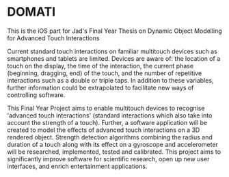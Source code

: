 # DOMATI

This is the iOS part for Jad's Final Year Thesis on Dynamic Object Modelling for Advanced Touch Interactions

Current standard touch interactions on familiar multitouch devices such as smartphones and tablets are limited. Devices are aware of: the location of a touch on the display, the time of the interaction, the current phase (beginning, dragging, end) of the touch, and the number of repetitive interactions such as a double or triple taps. In addition to these variables, further information could be extrapolated to facilitate new ways of controlling software.

This Final Year Project aims to enable multitouch devices to recognise 'advanced touch interactions' (standard interactions which also take into account the strength of a touch). Further, a software application will be created to model the effects of advanced touch interactions on a 3D rendered object. Strength detection algorithms combining the radius and duration of a touch along with its effect on a gyroscope and accelerometer will be researched, implemented, tested and calibrated. This project aims to significantly improve software for scientific research, open up new user interfaces, and enrich entertainment applications. 